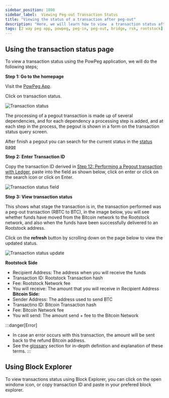 ```yaml
---
sidebar_position: 1800
sidebar_label:  Viewing Peg-out Transaction Status
title: "Viewing the status of a transaction after peg-out"
description: "Here, we will learn how to view  a transaction status after a peg-out."
tags: [2 way peg app, powpeg, peg-in, peg-out, bridge, rsk, rootstock]
---
```


## Using the transaction status page

To view a transaction status using the PowPeg application, we will do the following steps;

**Step 1: Go to the homepage**

Visit the [PowPeg App](https://powpeg.rootstock.io/). 

Click on transaction status.

![Transaction status](/img/resources/powpeg/first-page.png)

The processing of a pegout transaction is made up of several dependencies, and for each dependency a processing step is added, and at each step in the process, the pegout is shown in a form on the transaction status query screen.

After finish a pegout you can search for the current status in the [status page](https://powpeg.rootstock.io/status)

**Step 2: Enter Transaction ID**

Copy the transaction ID derived in [Step 12: Performing a Pegout transaction with Ledger](#performing-a-peg-in-transaction-with-ledger), paste into the field as shown below, click on enter or click on the search icon or click on Enter.

![Transaction status field](/img/resources/powpeg/transaction-status-field.png)

**Step 3: View transaction status**

This shows what stage the transaction is in, the transaction performed was a peg-out transaction (RBTC to BTC), in the image below, you will see whether funds have moved from the Bitcoin network to the Rootstock network, and also when the funds have been successfully delivered to an Rootstock address.

Click on the **refresh** button by scrolling down on the page below to view the updated status.


![Transaction status update](/img/resources/powpeg/transaction-status-pegout.png)

**Rootstock Side**
- Recipient Address: The address when you will receive the funds
- Transaction ID: Rootstock Transaction hash
- Fee: Rootstock Network fee
- You will receive: The amount that you will receive in Recipient Address
**Bitcoin Side:**
- Sender Address: The address used to send BTC
- Transactino ID: Bitcoin Transaction hash
- Fee: Bitcoin Network fee
- You will send: The amount send + fee to the Bitcoin Network


:::danger[Error]
- In case an error occurs with this transaction, the amount will be sent back to the refund Bitcoin address.
- See the [glossary](/resources/guides/powpeg/glossary/) section for in-depth definition and explanation of these terms.
:::


## Using Block Explorer

To view transactions status using Block Explorer, you can click on the open windonw icon, or copy transaction ID and paste in your prefered block explorer.
